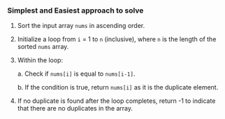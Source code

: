 ### Simplest and Easiest approach to solve

1. Sort the input array `nums` in ascending order.
   
2. Initialize a loop from `i` = 1 to `n` (inclusive), where `n` is the length of the sorted `nums` array.

3. Within the loop:

   a. Check if `nums[i]` is equal to `nums[i-1]`.
   
   b. If the condition is true, return `nums[i]` as it is the duplicate element.
      
4. If no duplicate is found after the loop completes, return -1 to indicate that there are no duplicates in the array.

